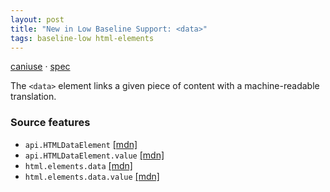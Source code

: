 ```yaml
---
layout: post
title: "New in Low Baseline Support: <data>"
tags: baseline-low html-elements
---
```


[caniuse](https://caniuse.com/?search=data) · [spec](https://html.spec.whatwg.org/multipage/text-level-semantics.html#the-data-element)

The `<data>` element links a given piece of content with a machine-readable translation.

### Source features

- ``api.HTMLDataElement`` [[mdn]](https://https://developer.mozilla.org/en-US/search?q=api.HTMLDataElement)
- ``api.HTMLDataElement.value`` [[mdn]](https://https://developer.mozilla.org/en-US/search?q=api.HTMLDataElement.value)
- ``html.elements.data`` [[mdn]](https://https://developer.mozilla.org/en-US/search?q=html.elements.data)
- ``html.elements.data.value`` [[mdn]](https://https://developer.mozilla.org/en-US/search?q=html.elements.data.value)
